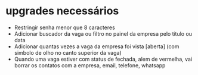 # upgrades necessários

- Restringir senha menor que 8 caracteres
- Adicionar buscador da vaga ou filtro no painel da empresa pelo titulo ou data
- Adicionar quantas vezes a vaga da empresa foi vista [aberta] (com simbolo de olho no canto superior da vaga)
- Quando uma vaga estiver com status de fechada, alem de vermelha, vai borrar os contatos com a empresa, email, telefone, whatsapp